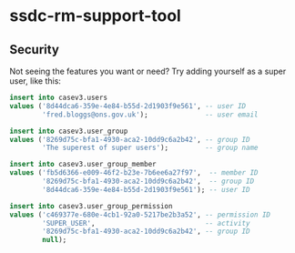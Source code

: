 # ssdc-rm-support-tool

## Security
Not seeing the features you want or need? Try adding yourself as a super user, like this:

```sql
insert into casev3.users
values ('8d44dca6-359e-4e84-b55d-2d1903f9e561', -- user ID
        'fred.bloggs@ons.gov.uk');              -- user email

insert into casev3.user_group
values ('8269d75c-bfa1-4930-aca2-10dd9c6a2b42', -- group ID
        'The superest of super users');         -- group name

insert into casev3.user_group_member
values ('fb5d6366-e009-46f2-b23e-7b6ee6a27f97',  -- member ID
        '8269d75c-bfa1-4930-aca2-10dd9c6a2b42',  -- group ID
        '8d44dca6-359e-4e84-b55d-2d1903f9e561'); -- user ID

insert into casev3.user_group_permission
values ('c469377e-680e-4cb1-92a0-5217be2b3a52', -- permission ID
        'SUPER_USER',                           -- activity
        '8269d75c-bfa1-4930-aca2-10dd9c6a2b42', -- group ID
        null);
```